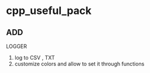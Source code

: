 # cpp_useful_pack
## ADD

LOGGER

1. log to CSV , TXT
2. customize colors and allow to set it through functions